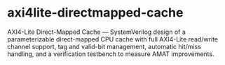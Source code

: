# axi4lite-directmapped-cache
AXI4-Lite Direct-Mapped Cache — SystemVerilog design of a parameterizable direct-mapped CPU cache with full AXI4-Lite read/write channel support, tag and valid-bit management, automatic hit/miss handling, and a verification testbench to measure AMAT improvements.

